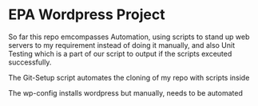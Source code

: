 # EPA Wordpress Project

So far this repo emcompasses Automation, using scripts to stand up web servers to my requirement instead of doing it manually, and also Unit Testing which is a part of our script to output if the scripts exceuted successfully. 

The Git-Setup script automates the cloning of my repo with scripts inside

The wp-config installs wordpress but manually, needs to be automated
